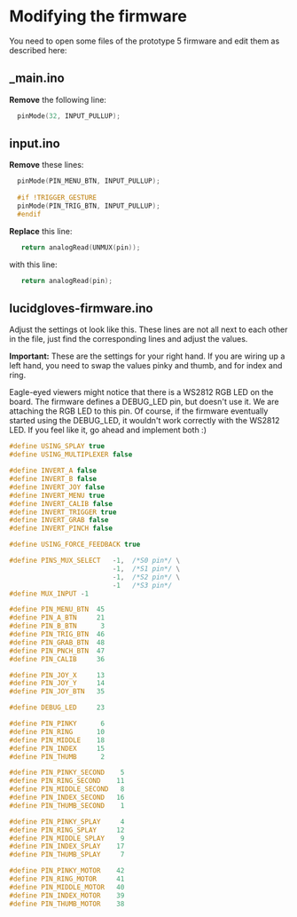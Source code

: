 # Modifying the firmware

You need to open some files of the prototype 5 firmware and edit them as described here:

## _main.ino

**Remove** the following line:

```cpp
  pinMode(32, INPUT_PULLUP);
```

## input.ino

**Remove** these lines:

```cpp
  pinMode(PIN_MENU_BTN, INPUT_PULLUP);
  
  #if !TRIGGER_GESTURE
  pinMode(PIN_TRIG_BTN, INPUT_PULLUP);
  #endif
```


**Replace** this line:

```cpp
   return analogRead(UNMUX(pin));
```

with this line:

```cpp
   return analogRead(pin);
```

## lucidgloves-firmware.ino

Adjust the settings ot look like this. These lines are not all next to each other in the file, 
just find the corresponding lines and adjust the values.

**Important:** These are the settings for your right hand. If you are wiring up a left hand, you need to swap the values
pinky and thumb, and for index and ring.

Eagle-eyed viewers might notice that there is a WS2812 RGB LED on the board. The firmware defines a DEBUG_LED pin, but
doesn't use it. We are attaching the RGB LED to this pin. Of course, if the firmware eventually started using the
DEBUG_LED, it wouldn't work correctly with the WS2812 LED. If you feel like it, go ahead and implement both :)

```cpp
#define USING_SPLAY true
#define USING_MULTIPLEXER false

#define INVERT_A false
#define INVERT_B false
#define INVERT_JOY false
#define INVERT_MENU true
#define INVERT_CALIB false
#define INVERT_TRIGGER true
#define INVERT_GRAB false
#define INVERT_PINCH false

#define USING_FORCE_FEEDBACK true

#define PINS_MUX_SELECT   -1,  /*S0 pin*/ \
                          -1,  /*S1 pin*/ \
                          -1,  /*S2 pin*/ \
                          -1   /*S3 pin*/
#define MUX_INPUT -1

#define PIN_MENU_BTN  45
#define PIN_A_BTN     21
#define PIN_B_BTN      3
#define PIN_TRIG_BTN  46
#define PIN_GRAB_BTN  48
#define PIN_PNCH_BTN  47
#define PIN_CALIB     36

#define PIN_JOY_X     13
#define PIN_JOY_Y     14
#define PIN_JOY_BTN   35

#define DEBUG_LED     23  

#define PIN_PINKY      6
#define PIN_RING      10
#define PIN_MIDDLE    18
#define PIN_INDEX     15
#define PIN_THUMB      2

#define PIN_PINKY_SECOND    5
#define PIN_RING_SECOND    11
#define PIN_MIDDLE_SECOND   8
#define PIN_INDEX_SECOND   16
#define PIN_THUMB_SECOND    1

#define PIN_PINKY_SPLAY     4
#define PIN_RING_SPLAY     12
#define PIN_MIDDLE_SPLAY    9
#define PIN_INDEX_SPLAY    17
#define PIN_THUMB_SPLAY     7

#define PIN_PINKY_MOTOR    42
#define PIN_RING_MOTOR     41
#define PIN_MIDDLE_MOTOR   40
#define PIN_INDEX_MOTOR    39
#define PIN_THUMB_MOTOR    38
```
